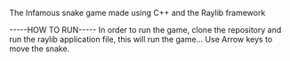 The Infamous snake game made using C++ and the Raylib framework

-----HOW TO RUN-----
In order to run the game, clone the repository and run the raylib application file, this will run the game...
Use Arrow keys to move the snake.
